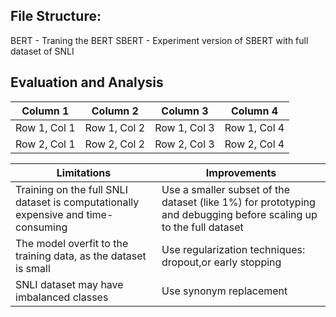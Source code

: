 ## File Structure:

BERT - Traning the BERT
SBERT - Experiment version of SBERT with full dataset of SNLI

## Evaluation and Analysis

| Column 1 | Column 2 | Column 3 | Column 4 |
|----------|----------|----------|----------|
| Row 1, Col 1 | Row 1, Col 2 | Row 1, Col 3 | Row 1, Col 4 |
| Row 2, Col 1 | Row 2, Col 2 | Row 2, Col 3 | Row 2, Col 4 |


| Limitations | Improvements |
|----------|----------|
|Training on the full SNLI dataset is computationally expensive and time-consuming |Use a smaller subset of the dataset (like 1%) for prototyping and debugging before scaling up to the full dataset |
| The model overfit to the training data, as the dataset is small  | Use regularization techniques: dropout,or early stopping |
| SNLI dataset may have imbalanced classes  | Use synonym replacement |
